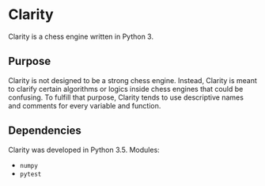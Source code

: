 # Clarity
Clarity is a chess engine written in Python 3.

## Purpose
Clarity is not designed to be a strong chess engine. 
Instead, Clarity is meant to clarify certain algorithms or logics inside chess engines that could be confusing.
To fulfill that purpose, Clarity tends to use descriptive names and comments for every variable and function.

## Dependencies
Clarity was developed in Python 3.5.
Modules:
 * `numpy`  
 * `pytest`  
